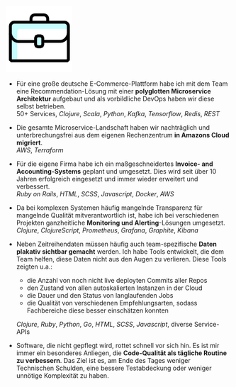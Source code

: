 <img class="head" src="/assets/work.png">

* Für eine große deutsche E-Commerce-Plattform habe ich mit dem Team eine 
  Recommendation-Lösung mit einer **polyglotten Microservice Architektur** 
  aufgebaut und als vorbildliche DevOps haben wir diese selbst betrieben.  
  50+ Services, _Clojure_, _Scala_, _Python_, _Kafka_, _Tensorflow_, _Redis_, _REST_
  
* Die gesamte Microservice-Landschaft haben wir nachträglich und unterbrechungsfrei 
  aus dem eigenen Rechenzentrum **in Amazons Cloud migriert**.  
  _AWS_, _Terraform_
  
* Für die eigene Firma habe ich ein maßgeschneidertes **Invoice- and 
  Accounting-Systems** geplant und umgesetzt. Dies wird seit über 10 Jahren 
  erfolgreich eingesetzt und immer wieder erweitert und verbessert.  
  _Ruby on Rails_, _HTML_, _SCSS_, _Javascript_, _Docker_, _AWS_
  
* Da bei komplexen Systemen häufig mangelnde Transparenz für mangelnde Qualität
  mitverantwortlich ist, habe ich bei verschiedenen Projekten ganzheitliche 
  **Monitoring und Alerting**-Lösungen umgesetzt.  
  _Clojure_, _ClojureScript_, _Prometheus_, _Grafana_, _Graphite_, _Kibana_
  
* Neben Zeitreihendaten müssen häufig auch team-spezifische **Daten plakativ 
  sichtbar gemacht** werden. Ich habe Tools entwickelt, die dem Team helfen,
  diese Daten nicht aus den Augen zu verlieren. Diese Tools zeigten u.a.:
  
  - die Anzahl von noch nicht live deployten Commits aller Repos
  - den Zustand von allen autoskalierten Instanzen in der Cloud
  - die Dauer und den Status von langlaufenden Jobs
  - die Qualität von verschiedenen Empfehlungsarten, sodass Fachbereiche diese besser einschätzen konnten 
  
  _Clojure_, _Ruby_, _Python_, _Go_, _HTML_, _SCSS_, _Javascript_, diverse Service-APIs

* Software, die nicht gepflegt wird, rottet schnell vor sich hin. Es ist mir immer
  ein besonderes Anliegen, die **Code-Qualität als tägliche Routine zu verbessern**.
  Das Ziel ist es, am Ende des Tages weniger Technischen Schulden, eine bessere 
  Testabdeckung oder weniger unnötige Komplexität zu haben.
  
